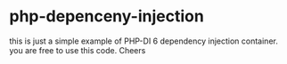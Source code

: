 # php-depenceny-injection
this is just a simple example of PHP-DI 6 dependency injection container. you are free to use this code.
Cheers
